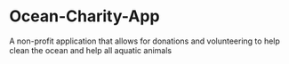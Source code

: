 # Ocean-Charity-App
A non-profit application that allows for donations and volunteering to help clean the ocean and help all aquatic animals
